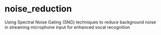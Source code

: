 # noise_reduction
Using Spectral Noise Gating (SNG) techniques to reduce background noise in streaming microphone input for enhanced vocal recognition

